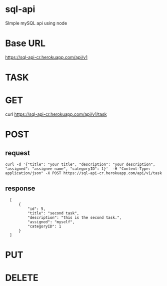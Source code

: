 # sql-api
SImple mySQL api using node

# Base URL
https://sql-api-cr.herokuapp.com/api/v1

# TASK
# GET
   curl https://sql-api-cr.herokuapp.com/api/v1/task

# POST
  ## request
    curl -d '{"title": "your title", "description": "your description", "assigned": "assignee name", "categoryID": 1}'  -H "Content-Type: application/json" -X POST https://sql-api-cr.herokuapp.com/api/v1/task
   
   ## response
      [
          {
              "id": 5,
              "title": "second task",
              "description": "this is the second task.",
              "assigned": "myself",
              "categoryID": 1
          }
      ]
    
# PUT

# DELETE
